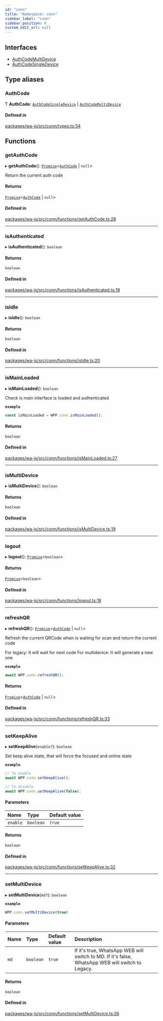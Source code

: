 ```yaml
---
id: "conn"
title: "Namespace: conn"
sidebar_label: "conn"
sidebar_position: 0
custom_edit_url: null
---
```


## Interfaces

- [AuthCodeMultiDevice](../interfaces/conn.AuthCodeMultiDevice.md)
- [AuthCodeSingleDevice](../interfaces/conn.AuthCodeSingleDevice.md)

## Type aliases

### AuthCode

Ƭ **AuthCode**: [`AuthCodeSingleDevice`](../interfaces/conn.AuthCodeSingleDevice.md) \| [`AuthCodeMultiDevice`](../interfaces/conn.AuthCodeMultiDevice.md)

#### Defined in

[packages/wa-js/src/conn/types.ts:34](https://github.com/wppconnect-team/wa-js/blob/main/src/conn/types.ts#L34)

## Functions

### getAuthCode

▸ **getAuthCode**(): [`Promise`]( https://developer.mozilla.org/en-US/docs/Web/JavaScript/Reference/Global_Objects/Promise )<[`AuthCode`](conn.md#authcode) \| ``null``\>

Return the current auth code

#### Returns

[`Promise`]( https://developer.mozilla.org/en-US/docs/Web/JavaScript/Reference/Global_Objects/Promise )<[`AuthCode`](conn.md#authcode) \| ``null``\>

#### Defined in

[packages/wa-js/src/conn/functions/getAuthCode.ts:28](https://github.com/wppconnect-team/wa-js/blob/main/src/conn/functions/getAuthCode.ts#L28)

___

### isAuthenticated

▸ **isAuthenticated**(): `boolean`

#### Returns

`boolean`

#### Defined in

[packages/wa-js/src/conn/functions/isAuthenticated.ts:19](https://github.com/wppconnect-team/wa-js/blob/main/src/conn/functions/isAuthenticated.ts#L19)

___

### isIdle

▸ **isIdle**(): `boolean`

#### Returns

`boolean`

#### Defined in

[packages/wa-js/src/conn/functions/isIdle.ts:20](https://github.com/wppconnect-team/wa-js/blob/main/src/conn/functions/isIdle.ts#L20)

___

### isMainLoaded

▸ **isMainLoaded**(): `boolean`

Check is main interface is loaded and authenticated

**`example`**
```javascript
const isMainLoaded = WPP.conn.isMainLoaded();
```

#### Returns

`boolean`

#### Defined in

[packages/wa-js/src/conn/functions/isMainLoaded.ts:27](https://github.com/wppconnect-team/wa-js/blob/main/src/conn/functions/isMainLoaded.ts#L27)

___

### isMultiDevice

▸ **isMultiDevice**(): `boolean`

#### Returns

`boolean`

#### Defined in

[packages/wa-js/src/conn/functions/isMultiDevice.ts:19](https://github.com/wppconnect-team/wa-js/blob/main/src/conn/functions/isMultiDevice.ts#L19)

___

### logout

▸ **logout**(): [`Promise`]( https://developer.mozilla.org/en-US/docs/Web/JavaScript/Reference/Global_Objects/Promise )<`boolean`\>

#### Returns

[`Promise`]( https://developer.mozilla.org/en-US/docs/Web/JavaScript/Reference/Global_Objects/Promise )<`boolean`\>

#### Defined in

[packages/wa-js/src/conn/functions/logout.ts:19](https://github.com/wppconnect-team/wa-js/blob/main/src/conn/functions/logout.ts#L19)

___

### refreshQR

▸ **refreshQR**(): [`Promise`]( https://developer.mozilla.org/en-US/docs/Web/JavaScript/Reference/Global_Objects/Promise )<[`AuthCode`](conn.md#authcode) \| ``null``\>

Refresh the current QRCode when is waiting for scan and return the current code

For legacy: It will wait for next code
For multidevice: It will generate a new one

**`example`**
```javascript
await WPP.conn.refreshQR();
```

#### Returns

[`Promise`]( https://developer.mozilla.org/en-US/docs/Web/JavaScript/Reference/Global_Objects/Promise )<[`AuthCode`](conn.md#authcode) \| ``null``\>

#### Defined in

[packages/wa-js/src/conn/functions/refreshQR.ts:33](https://github.com/wppconnect-team/wa-js/blob/main/src/conn/functions/refreshQR.ts#L33)

___

### setKeepAlive

▸ **setKeepAlive**(`enable?`): `boolean`

Set keep alive state, that will force the focused and online state

**`example`**
```javascript
// To enable
await WPP.conn.setKeepAlive();

// To disable
await WPP.conn.setKeepAlive(false);
```

#### Parameters

| Name | Type | Default value |
| :------ | :------ | :------ |
| `enable` | `boolean` | `true` |

#### Returns

`boolean`

#### Defined in

[packages/wa-js/src/conn/functions/setKeepAlive.ts:32](https://github.com/wppconnect-team/wa-js/blob/main/src/conn/functions/setKeepAlive.ts#L32)

___

### setMultiDevice

▸ **setMultiDevice**(`md?`): `boolean`

**`example`**
```javascript
WPP.conn.setMultiDevice(true)
```

#### Parameters

| Name | Type | Default value | Description |
| :------ | :------ | :------ | :------ |
| `md` | `boolean` | `true` | If it's true, WhatsApp WEB will switch to MD. If it's false, WhatsApp WEB will switch to Legacy. |

#### Returns

`boolean`

#### Defined in

[packages/wa-js/src/conn/functions/setMultiDevice.ts:26](https://github.com/wppconnect-team/wa-js/blob/main/src/conn/functions/setMultiDevice.ts#L26)
